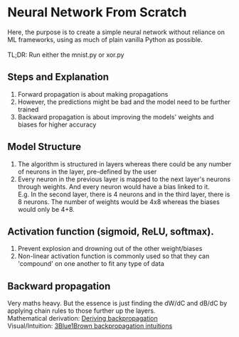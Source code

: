 # Neural Network From Scratch
Here, the purpose is to create a simple neural network without reliance on ML frameworks, using as much of plain vanilla Python as possible.
\
\
TL;DR: Run either the mnist.py or xor.py

## Steps and Explanation
1. Forward propagation is about making propagations
2. However, the predictions might be bad and the model need to be further trained
3. Backward propagation is about improving the models' weights and biases for higher accuracy

## Model Structure
1. The algorithm is structured in layers whereas there could be any number of neurons in the layer, pre-defined by the user
2. Every neuron in the previous layer is mapped to the next layer's neurons through weights. And every neuron would have a bias linked to it.
\
E.g. In the second layer, there is 4 neurons and in the third layer, there is 8 neurons. The number of weights would be 4x8 whereas the biases would only be 4+8. 

## Activation function (sigmoid, ReLU, softmax). 
1. Prevent explosion and drowning out of the other weight/biases
2. Non-linear activation function is commonly used so that they can 'compound' on one another to fit any type of data
## Backward propagation
Very maths heavy. But the essence is just finding the dW/dC and dB/dC by applying chain rules to those further up the layers. 
\
Mathematical derivation: [Deriving backpropagation](https://www.youtube.com/watch?v=XE3krf3CQls&list=PLZbbT5o_s2xq7LwI2y8_QtvuXZedL6tQU&index=25)
\
Visual/Intuition: [3Blue1Brown backpropagation intuitions](https://www.youtube.com/watch?v=tIeHLnjs5U8&t=385s)